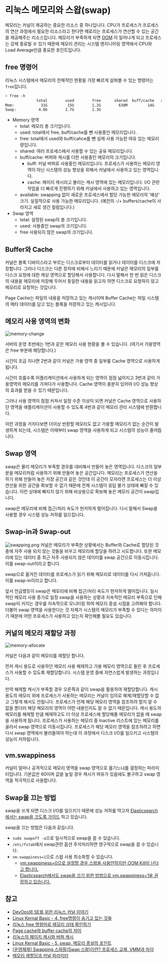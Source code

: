 # 리눅스 메모리와 스왑(swap)

메모리는 커널이 제공하는 중요한 리소스 중 하나입니다. CPU가 프로세스가 프로세스의 연산 과정에서 필요한 리소스라고 한다면 메로리는 프로세스가 연산할 수 있는 공간을 제공해주는 리소스입니다. 메모리가 부족하게 되면 [OOM](https://ko.wikipedia.org/wiki/%EB%A9%94%EB%AA%A8%EB%A6%AC_%EB%B6%80%EC%A1%B1) 이 일어나게 되고 프로세스는 강제 종료될 수 있기 때문에 메모리 관리는 시스템 엔지니어링 영역에서 CPU와 Load Average만큼 중요한 포인트입니다.  

## free 명령어
리눅스 시스템에서 메모리의 전체적인 현황을 가장 빠르게 살펴볼 수 있는 명령어는 `free`입니다.

```bash
> free -h
              total        used        free      shared  buff/cache   available
Mem:            31G         15G        1.2G        638M         14G        7.4G
Swap:          4.0G        2.7G        1.3G
```
- Memory 영역
  - total: 메모리 총 크기입니다.
  - used: total에서 free, buff/cache를 뺀 사용중인 메모리입니다.
  - free: total에서 used와 buff/cahce를 뺀 실제 사용 가능한 여유 있는 메모리량입니다.
  - shared: 여러 프로세스에서 사용할 수 있는 공유 메모리입니다.
  - buff/cache: 버퍼와 캐시를 더한 사용중인 메모리의 크기입니다.
    - buff: 커널 버퍼로 사용중인 메모리입니다. 프로세스가 사용하는 메모리 영역이 아닌 시스템의 성능 향상을 위해서 커널에서 사용하고 있는 영역입니다.
    - cache: 페이지 캐시라고 불리는 캐시 영역에 있는 메모리입니다. I/O 관련 작업을 더 빠르게 진행하기 위해 커널에서 사용하고 있는 영역입니다.
  - available: swapping 없이 새로운 프로세스에서 할당 가능한 메모리의 '예상' 크기. 실질적으로 사용 가능한 메모리입니다. (예전의 -/+ buffers/cache이 사라지고 새로 생긴 컬럼입니다.)
- Swap 영역
  - total: 설정된 swap의 총 크기입니다.
  - used: 사용중인 swap의 크기입니다.
  - free 사용되지 않은 swap의 크기입니다.

## Buffer와 Cache
커널은 블록 디바이스라고 부르는 디스크로부터 데이터를 읽거나 데이터를 디스크에 저장합니다. 그러나 디스크는 다른 장치에 비해서 느리기 때문에 커널은 메모리의 일부를 디스크 요청에 대한 캐싱 영역으로 할당해서 사용합니다. 다시 말해서 한 번 읽은 디스크의 내용을 메모리에 저장해 두어서 동일한 내용을 읽고자 하면 디스크로 요청하지 않고 메모리로 요청하는 것입니다.

Page Cache는 파일의 내용을 저장하고 있는 캐시이며 Buffer Cache는 파일 시스템의 메타 데이터를 담고 있는 블록을 저장하고 있는 캐시입니다. 

## 메모리 사용 영역의 변화
![memory-change](images/memory-change.png)

서버의 운영 초반에는 1번과 같은 메모리 사용 현황을 볼 수 있습니다. (여기서 가용영역은 free 부분에 해당합니다.)

시간이 조금 지나면 2번과 같이 커널은 가용 영역 중 일부를 Cache 영역으로 사용하게 됩니다.

시간이 흐를수록 어플리케이션에서 사용하게 되는 영역이 점점 넓어지고 3번과 같이 가용영역의 메모리를 가져다가 사용합니다. Cache 영역이 충분히 있어야 I/O 성능 향상의 효과를 받을 수 있기 때문입니다.

그러나 사용 영역이 점점 커져서 일정 수준 이상이 되면 커널은 Cache 영역으로 사용하던 영역을 애플리케이션이 사용할 수 있도록 4번과 같이 메모리 관리 시스템에 반환합니다.

이런 과정을 거치다보면 더이상 반환할 메모리도 없고 가용할 메모리가 없는 순간이 발생하게 되는데, 시스템은 이때부터 swap 영역을 사용하게 되고 시스템의 성능이 줄어듭니다.

## Swap 영역
swap은 물리 메모리가 부족할 경우를 대비해서 만들어 놓은 영역입니다. 디스크의 일부분을 메모리처럼 사용하기 위해 만들어 놓은 공간입니다. 메모리는 프로세스가 연산을 하기 위해 만들어 놓은 저장 공간과 같은 것인데 이 공간이 모자라면 프로세스는 더 이상 연산을 위한 공간을 확보할 수 없기 때문에 전체 시스템이 응답 불가 상태에 빠질 수 있습니다. 이런 상태에 빠지지 않기 위해 비상용으로 확보해 놓은 메모리 공간이 swap입니다.

swap은 메모리에 비해 접근/처리 속도가 현저하게 떨어집니다. 다시 말해서 Swap을 사용할 경우 시스템 성능 저하를 일으킵니다.

## Swap-in과 Swap-out
![swapping.png](images/swapping.png)
커널은 메모리가 부족한 상황에서는 Buffer와 Cache로 할당된 것 중에 자주 사용 되지 않는 것들을 비우고 메모리에 할당을 하려고 시도합니다. 또한 메모리에 있는 데이터 중 최근 자주 사용되지 않은 데이터를 swap 공간으로 이동시킵니다. 이를 swap-out이라고 합니다.

swap으로 옮겨진 데이터를 프로세스가 읽기 위해 메모리로 데이터를 다시 가져옵니다. 이를 swap-in이라고 합니다.

앞서 언급했듯이 swap은 메모리에 비해 접근/처리 속도가 현저하게 떨어집니다. 일시적인 메모리 사용 증가로 일정 swap을 사용하는 상황과 지속적인 메모리 부족으로 인해 swap이 커지는 경우를 지속적으로 모니터링 하여 메모리 증설 시점을 고려해야 합니다. 더불어 swap 영역을 사용한다는 것 자체가 시스템의 메모리가 부족할 수 있다는 의미이기 때문에 어떤 프로세스가 사용하고 있는지 확인해볼 필요도 있습니다.

## 커널의 메모리 재할당 과정
![memory-allocate](images/memory-allocate.png)

커널은 다음과 같이 메모리를 재할당 합니다. 

먼저 캐시 용도로 사용하던 메모리 사용 해제하고 가용 메모리 영역으로 돌린 후 프로세스가 사용할 수 있도록 재할당합니다. 시스템 운영 중에 자연스럽게 발생하는 과정입니다.

만약 해제할 캐시가 부족할 경우 오른쪽과 같이 swap을 활용하여 재할당합니다. 캐시 용도의 메모리 외에 프로세스가 사용하는 메모리는 커널이 임의로 해제/재할당할 수 없고 그렇게 해서도 안됩니다. 프로세스가 언제 해당 메모리 영역을 참조하려 할지 알 수 없을 뿐더러 해당 메모리의 영역이 어떤 내용인지도 알 수 없기 때문입니다. 캐시 용도의 메모리를 해제할 만큼 해제하고도 더 이상 프로세스에 할당해줄 메모리가 없을 때 swap을 사용하게 됩니다. 프로세스가 사용하는 메모리 중 Inactive 리스트에 있는 메모리를 골라서 swap 영역으로 이동시킵니다. 프로세스가 해당 메모리 영역을 참조하려고 하면 다시 swap 영역에서 불러들여야 하는데 이 과정에서 디스크 I/O를 일으키고 시스템의 성능이 저하됩니다.

## vm.swappiness
커널이 얼마나 공격적으로 메모리 영역을 swap 영역으로 옮기느냐를 결정하는 파라미터입니다. 기본값은 60이며 
값을 높일 경우 캐시가 여유가 있음에도 불구하고 swap 영역을 적극적으로 사용합니다.

## Swap을 끄는 방법
swap을 쓰게 되면 디스크 I/O를 일으키기 때문에 성능 저하를 막고자 [Elasticsearch에서는 swap을 끄도록 가이드](https://www.elastic.co/guide/en/elasticsearch/reference/current/setup-configuration-memory.html) 하고 있습니다.

swap을 끄는 방법은 다음과 같습니다.

- `sudo swapoff -a`으로 일시적으로 swap을 끌 수 있습니다. 
- `/etc/fstab`에서 swap관련 옵션 주석처리하면 영구적으로 swap을 끌 수 있습니다.
- `vm.swappiness=1`으로 스왑 사용 최소화할 수 있습니다.
  - [vm.swappiness=0으로 설정할 경우 스왑을 사용안하지만 OOM Kill이 난다고 합니다.](https://xdhyix.wordpress.com/2015/07/30/vm-swappiness0/)
  - [Elasticsearch에서도 swap을 끄기 위한 방법으로 vm.swappiness=1을 권장하고 있습니다.](https://www.elastic.co/guide/en/elasticsearch/reference/current/setup-configuration-memory.html#swappiness)


## 참고
- [DevOps와 SE를 위한 리눅스 커널 이야기](http://www.yes24.com/Product/Goods/44376723)
- [Linux Kernal Basic - 4. free명령이 숨기고 있는 것들](https://jihooyim1.gitbooks.io/linuxbasic/content/contents/04.html)
- [리눅스 free 명령어로 메모리 상태 확인하기](https://www.whatap.io/ko/blog/37/)
- [Page cache와 buffer cache의 차이](https://dhkoo.github.io/2019/03/08/cache/)
- [리눅스의 페이지 캐시와 버퍼 캐시](https://brunch.co.kr/@alden/25)
- [Linux Kernal Basic - 5. swap, 메모리 증설의 포인트](https://jihooyim1.gitbooks.io/linuxbasic/content/contents/05.html)
- [[운영체제] Swapping 스와핑(Swap 스왑)이란? 프로세스 교체, VMM과 차이](https://jhnyang.tistory.com/103)
- [메모리 재할당과 커널 파라미터](https://brunch.co.kr/@alden/14)